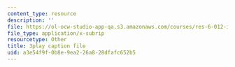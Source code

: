 ```yaml
---
content_type: resource
description: ''
file: https://ol-ocw-studio-app-qa.s3.amazonaws.com/courses/res-6-012-introduction-to-probability-spring-2018/a3e54f9f0b8e9ea226a828dfafc652b5_LVfIS8pBI6Y.srt
file_type: application/x-subrip
resourcetype: Other
title: 3play caption file
uid: a3e54f9f-0b8e-9ea2-26a8-28dfafc652b5
---
```

